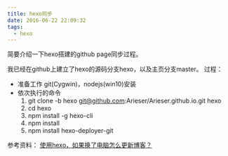 ```yaml
---
title: hexo同步
date: 2016-06-22 22:09:32
tags: 
  - hexo
---
```


简要介绍一下hexo搭建的github page同步过程。

我已经在github上建立了hexo的源码分支hexo，以及主页分支master。
过程：
- 准备工作 git(Cygwin)，nodejs(win10)安装
- 依次执行的命令
    1. git clone -b hexo git@github.com:Arieser/Arieser.github.io.git hexo
    2. cd hexo
    3. npm install -g hexo-cli
    4. npm install
    5. npm install hexo-deployer-git

参考资料： [使用hexo，如果换了电脑怎么更新博客？](https://www.zhihu.com/question/21193762)